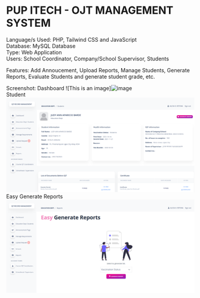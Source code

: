 # PUP ITECH - OJT MANAGEMENT SYSTEM

Language/s Used: PHP, Tailwind CSS and JavaScript <br>
Database: MySQL Database <br>
Type: Web Application <br>
Users: School Coordinator, Company/School Supervisor, Students <br>

Features: Add Annoucement, Upload Reports, Manage Students, Generate Reports, Evaluate Students and generate student grade, etc.

Screenshot:
Dashboard
![This is an image]![image](https://github.com/nietodump/pup-itech-ojt-management-system/assets/168835926/f36b28ba-0bc2-4a4a-a634-2ce36118b6b5) <br>
Student
![This is an image](/screenshot/student.png) <br>
Easy Generate Reports
![This is an image](/screenshot/easygenerate.png) <br>
